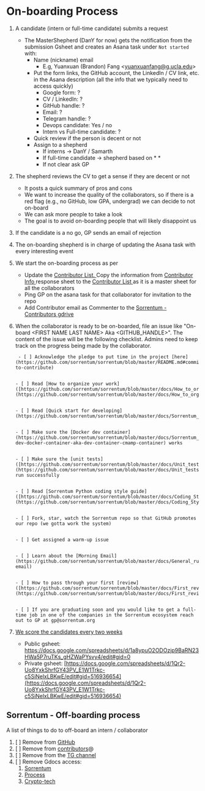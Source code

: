 # On-boarding Process

1. A candidate (intern or full-time candidate) submits a request
    * The MasterShepherd (DanY for now) gets the notification from the submission Gsheet and creates an Asana task under `Not started` with:
        * Name (nickname) email
            * E.g, Yuanxuan (Brandon) Fang &lt;yuanxuanfang@g.ucla.edu>
        * Put the form links, the GitHub account, the LinkedIn / CV link, etc. in the Asana description (all the info that we typically need to access quickly)
            * Google form: ?
            * CV / LinkedIn: ?
            * GitHub handle: ?
            * Email: ?
            * Telegram handle: ?
            * Devops candidate: Yes / no
            * Intern vs Full-time candidate: ?
        * Quick review if the person is decent or not
        * Assign to a shepherd
            * If interns -> DanY / Samarth
            * If full-time candidate -> shepherd based on 
                * 
                * 
            * If not clear ask GP
2. The shepherd reviews the CV to get a sense if they are decent or not
    * It posts a quick summary of pros and cons
    * We want to increase the quality of the collaborators, so if there is a red flag (e.g., no GitHub, low GPA, undergrad) we can decide to not on-board
    * We can ask more people to take a look
    * The goal is to avoid on-boarding people that will likely disappoint us
3. If the candidate is a no go, GP sends an email of rejection
4. The on-boarding shepherd is in charge of updating the Asana task with every interesting event
5. We start the on-boarding process as per 
    * Update the [Contributor List. ](https://docs.google.com/spreadsheets/d/1eRZJaj5-1g6W7w_Ay4UhJEdtAvrTTM1V94cKj6_Vwoc/edit#gid=1253964093)Copy the information from [Contributor Info ](https://docs.google.com/spreadsheets/d/13Mxj5ZIydMQHSmJUDCpURB5w-50RPXC0AjgKWYcMZnw/edit#gid=2038824432)response sheet to the [Contributor List ](https://docs.google.com/spreadsheets/d/1eRZJaj5-1g6W7w_Ay4UhJEdtAvrTTM1V94cKj6_Vwoc/edit#gid=1253964093) as it is a master sheet for all the collaborators
    * Ping GP on the asana task for that collaborator for invitation to the repo
    * Add Contributor email as Commenter to the [Sorrentum - Contributors gdrive](https://drive.google.com/drive/u/0/folders/1LXwKpmaFWJI-887IoA50sVC8-dw_1L8I)
6.  When the collaborator is ready to be on-boarded, file an issue like "On-board <FIRST NAME LAST NAME\> Aka &lt;GITHUB_HANDLE>". The content of the issue will be the following checklist. Admins need to keep track on the progress being made by the collaborator.

         - [ ] Acknowledge the pledge to put time in the project [here](https://github.com/sorrentum/sorrentum/blob/master/README.md#commitment-to-contribute)


        - [ ] Read [How to organize your work]([https://github.com/sorrentum/sorrentum/blob/master/docs/How_to_organize_your_work.md](https://github.com/sorrentum/sorrentum/blob/master/docs/How_to_organize_your_work.md))


        - [ ] Read [Quick start for developing](https://github.com/sorrentum/sorrentum/blob/master/docs/Sorrentum_development_setup.md)


        - [ ] Make sure the [Docker dev container](https://github.com/sorrentum/sorrentum/blob/master/docs/Sorrentum_development_setup.md#sorrentum-dev-docker-container-aka-dev-container-cmamp-container) works


        - [ ] Make sure the [unit tests]([https://github.com/sorrentum/sorrentum/blob/master/docs/Unit_tests.md](https://github.com/sorrentum/sorrentum/blob/master/docs/Unit_tests.md)) run successfully


        - [ ] Read [Sorrentum Python coding style guide]([https://github.com/sorrentum/sorrentum/blob/master/docs/Coding_Style_Guide.md](https://github.com/sorrentum/sorrentum/blob/master/docs/Coding_Style_Guide.md))


        - [ ] Fork, star, watch the Sorrentum repo so that GitHub promotes our repo (we gotta work the system)


        - [ ] Get assigned a warm-up issue


        - [ ] Learn about the [Morning Email](https://github.com/sorrentum/sorrentum/blob/master/docs/General_rules_of_collaboration.md#morning-email)


        - [ ] How to pass through your first [review]([https://github.com/sorrentum/sorrentum/blob/master/docs/First_review_process.md](https://github.com/sorrentum/sorrentum/blob/master/docs/First_review_process.md))


        - [ ] If you are graduating soon and you would like to get a full-time job in one of the companies in the Sorrentum ecosystem reach out to GP at gp@sorrentum.org

7. [We score the candidates every two weeks](https://github.com/sorrentum/sorrentum/blob/master/docs/Signing_up_for_Sorrentum.md)
    * Public gsheet: <span style="text-decoration:underline;">https://docs.google.com/spreadsheets/d/1a8ypuO2ODOzjp9BaRN23HWa5P7ruTKs_gHZWaPYsvy4/edit#gid=0</span>
    * Private gsheet: [https://docs.google.com/spreadsheets/d/1Qr2-Uo8YxkShrfGY43PV_E1W1Trkc-c5SiNelxLBKwE/edit#gid=516936654](https://docs.google.com/spreadsheets/d/1Qr2-Uo8YxkShrfGY43PV_E1W1Trkc-c5SiNelxLBKwE/edit#gid=516936654)

## Sorrentum - Off-boarding process

A list of things to do to off-board an intern / collaborator

1. [ ] Remove from [GitHub](https://github.com/sorrentum/sorrentum)
2. [ ] Remove from [contributors](https://groups.google.com/u/0/a/crypto-kaizen.com/g/contributors/members)@
3. [ ] Remove from the [TG channel](https://t.me/+f2o-9oR_oH42NGJh)
4. [ ] Remove Gdocs access:
    1. [Sorrentum](https://drive.google.com/drive/folders/1-aaFlPtlbJ-pUL-c5GQbjFgZRp9ZNRUk?usp=sharing)
    2. [Process](https://drive.google.com/drive/folders/1sJDqCjM1Q_nq8diyZDiWO8mVBQW5Wg_X?usp=sharing)
    3. [Crypto-tech](https://drive.google.com/drive/folders/1zawE6IEBDpWLTbpK-03z75f5pu_T9Jba?usp=sharing)
